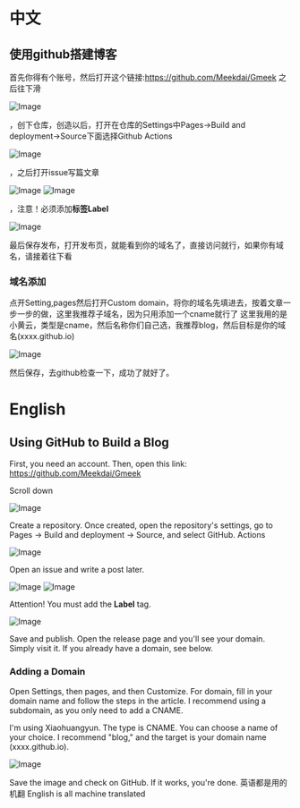 # 中文
## 使用github搭建博客
首先你得有个账号，然后打开这个链接:https://github.com/Meekdai/Gmeek
之后往下滑

![Image](https://github.com/user-attachments/assets/01423a03-08ed-41dd-bc9a-4a653afd7419)

，创下仓库，创造以后，打开在仓库的Settings中Pages->Build and deployment->Source下面选择Github Actions

![Image](https://github.com/user-attachments/assets/3b2d644c-3dbc-4c17-8e14-c95409afff94)

，之后打开issue写篇文章

![Image](https://github.com/user-attachments/assets/58f51cce-a643-43c9-ba72-c005bb588446)
![Image](https://github.com/user-attachments/assets/019db30f-b297-4f44-b09d-8edd1c0beb76)

，注意！必须添加**标签Label**

![Image](https://github.com/user-attachments/assets/68459867-f804-4f45-9ad8-e4df567cbe77)

最后保存发布，打开发布页，就能看到你的域名了，直接访问就行，如果你有域名，请接着往下看
### 域名添加
点开Setting,pages然后打开Custom domain，将你的域名先填进去，按着文章一步一步的做，这里我推荐子域名，因为只用添加一个cname就行了
这里我用的是小黄云，类型是cname，然后名称你们自己选，我推荐blog，然后目标是你的域名(xxxx.github.io)

![Image](https://github.com/user-attachments/assets/7ec72a00-ed38-4fe7-a33b-e3fdd4db332d)

然后保存，去github检查一下，成功了就好了。
# English
## Using GitHub to Build a Blog
First, you need an account. Then, open this link: https://github.com/Meekdai/Gmeek

Scroll down

![Image](https://github.com/user-attachments/assets/01423a03-08ed-41dd-bc9a-4a653afd7419)

Create a repository. Once created, open the repository's settings, go to Pages -> Build and deployment -> Source, and select GitHub.  Actions

![Image](https://github.com/user-attachments/assets/3b2d644c-3dbc-4c17-8e14-c95409afff94)

Open an issue and write a post later.

![Image](https://github.com/user-attachments/assets/58f51cce-a643-43c9-ba72-c005bb588446)
![Image](https://github.com/user-attachments/assets/019db30f-b297-4f44-b09d-8edd1c0beb76)

Attention!  You must add the **Label** tag.

![Image](https://github.com/user-attachments/assets/68459867-f804-4f45-9ad8-e4df567cbe77)

Save and publish. Open the release page and you'll see your domain. Simply visit it. If you already have a domain, see below.
### Adding a Domain
Open Settings, then pages, and then Customize.  For domain, fill in your domain name and follow the steps in the article. I recommend using a subdomain, as you only need to add a CNAME.

I'm using Xiaohuangyun. The type is CNAME. You can choose a name of your choice. I recommend "blog," and the target is your domain name (xxxx.github.io).

![Image](https://github.com/user-attachments/assets/7ec72a00-ed38-4fe7-a33b-e3fdd4db332d)

Save the image and check on GitHub. If it works, you're done.
英语都是用的机翻
English is all machine translated